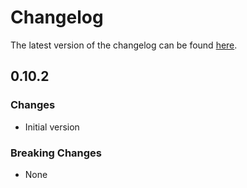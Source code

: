 # Changelog

The latest version of the changelog can be found [here](/Azure/bicep-registry-modules/blob/main/avm/res/data-factory/factory/CHANGELOG.md).

## 0.10.2

### Changes

- Initial version

### Breaking Changes

- None
